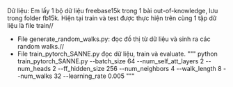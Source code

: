 Dữ liệu: Em lấy 1 bộ dữ liệu freebase15k trong 1 bài out-of-knowledge, lưu trong folder fb15k. Hiện tại train và test được thực hiện trên cùng 1 tập dữ liệu là file train//
- File generate_random_walks.py: đọc đồ thị từ dữ liệu và sinh ra các random walks.//
- File train_pytorch_SANNE.py đọc dữ liệu, train và evaluate. 
"""
python train_pytorch_SANNE.py --batch_size 64 --num_self_att_layers 2 --num_heads 2 --ff_hidden_size 256 --num_neighbors 4 --walk_length 8 --num_walks 32 --learning_rate 0.005
"""
